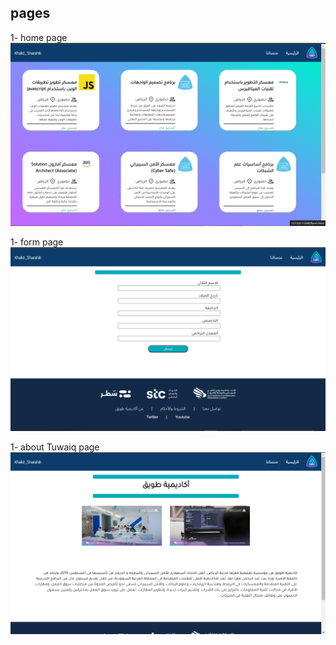 ## pages

1- home page
![home page](./homePage.png)

1- form page
![home page](./formPage.png)

1- about Tuwaiq page
![home page](./aboutTuwaiqPage.png)